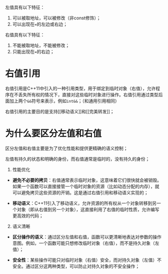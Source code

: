左值具有以下特征：
1. 可以被取地址，可以被修改（非const修饰）；
2. 可以出现在`=`的左边或右边；

右值具有以下特征：
1. 不能被取地址，不能被修改；
2. 只能出现在`=`的右边；

# 右值引用

右值引用是C++11中引入的一种引用类型，用于绑定到临时对象（右值），允许程序在不丢失所有权的情况下，直接对这些临时对象进行操作。右值引用通过类型后面加上两个`&&`符号来表示，例如`int&&`；（和通用引用相同）

右值引用的主要目的是支持[[移动语义]]和[[完美转发]]；

# 为什么要区分左值和右值

区分左值和右值主要是为了优化性能和提供更精确的语义控制；

左值有持久的状态和明确的身份，而右值通常是临时的，没有持久的身份；

1. 性能优化

- **避免不必要的拷贝**：右值通常表示临时对象，这意味着它们很快就会被销毁。如果一个函数可以直接接管一个临时对象的资源（比如动态分配的内存），就可以避免拷贝这些资源的开销。这是通过右值引用和移动语义实现的；

- **移动语义**：C++11引入了移动语义，允许资源的所有权从一个对象转移到另一个对象（即从右值到另一个对象），这直接利用了右值的临时性质，允许编写更高效的代码；

2. 语义清晰

- **区分操作的语义**：通过区分左值和右值，函数可以更清晰地表达对参数的操作意图。例如，一个函数可能只想修改临时对象（右值），而不是持久对象（左值）；

- **安全性**：某些操作可能只对临时对象（右值）安全，而对持久对象（左值）不安全。通过区分这两种类型，可以防止对持久对象的不安全操作；

